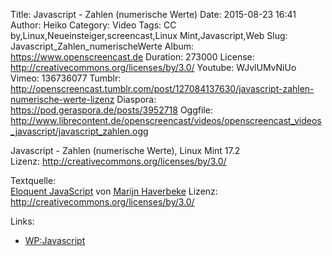 Title: Javascript - Zahlen (numerische Werte)
Date: 2015-08-23 16:41
Author: Heiko
Category: Video
Tags: CC by,Linux,Neueinsteiger,screencast,Linux Mint,Javascript,Web
Slug: Javascript_Zahlen_numerischeWerte
Album: https://www.openscreencast.de
Duration: 273000
License: http://creativecommons.org/licenses/by/3.0/
Youtube: WJvlUMvNiUo
Vimeo: 136736077
Tumblr: http://openscreencast.tumblr.com/post/127084137630/javascript-zahlen-numerische-werte-lizenz
Diaspora: https://pod.geraspora.de/posts/3952718
Oggfile: http://www.librecontent.de/openscreencast/videos/openscreencast_videos_javascript/javascript_zahlen.ogg

Javascript - Zahlen (numerische Werte), Linux Mint 17.2  
Lizenz: <http://creativecommons.org/licenses/by/3.0/>  
  
Textquelle:  
[Eloquent JavaScript](http://eloquentjavascript.net/1st_edition/contents.html)
von [Marijn Haverbeke](http://eloquentjavascript.net/) Lizenz:
http://creativecommons.org/licenses/by/3.0/

Links:

  * [WP:Javascript](https://de.wikipedia.org/wiki/JavaScript "Link zu wikipedia.org" )

